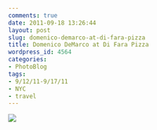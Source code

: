 ```yaml
---
comments: true
date: 2011-09-18 13:26:44
layout: post
slug: domenico-demarco-at-di-fara-pizza
title: Domenico DeMarco at Di Fara Pizza
wordpress_id: 4564
categories:
- PhotoBlog
tags:
- 9/12/11-9/17/11
- NYC
- travel
---
```


![](http://ryanfitzer.com/main/wp-content/uploads/2011/09/2011-09-14-at-16-03-26.jpg)
